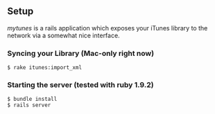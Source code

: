 ## Setup

_mytunes_ is a rails application which exposes your iTunes library to the network
via a somewhat nice interface.

### Syncing your Library (Mac-only right now)

    $ rake itunes:import_xml

### Starting the server (tested with ruby 1.9.2) 

    $ bundle install
    $ rails server
